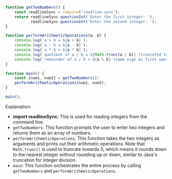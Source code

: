 ```javascript
function getTwoNumbers() {
    const readlineSync = require('readline-sync');
    return readlineSync.questionInt('Enter the first integer: '), 
           readlineSync.questionInt('Enter the second integer: ');
}

function performArithmeticOperations(a, b) {
    console.log(`a + b = ${a + b}`);
    console.log(`a - b = ${a - b}`);
    console.log(`a * b = ${a * b}`);
    console.log(`quotient of a / b = ${Math.trunc(a / b)} (truncated towards 0)`);
    console.log(`remainder of a / b = ${a % b} (same sign as first operand, if they are different)`);
}

function main() {
    const [num1, num2] = getTwoNumbers();
    performArithmeticOperations(num1, num2);
}

main();
```

Explanation:
- **import readlineSync**: This is used for reading integers from the command line.
- `getTwoNumbers`: This function prompts the user to enter two integers and returns them as an array of numbers.
- `performArithmeticOperations`: This function takes the two integers as arguments and prints out their arithmetic operations. Note that `Math.trunc()` is used to truncate towards 0, which means it rounds down to the nearest integer without rounding up or down, similar to Java's truncation for integer division.
- `main`: This function orchestrates the entire process by calling `getTwoNumbers` and `performArithmeticOperations`.
